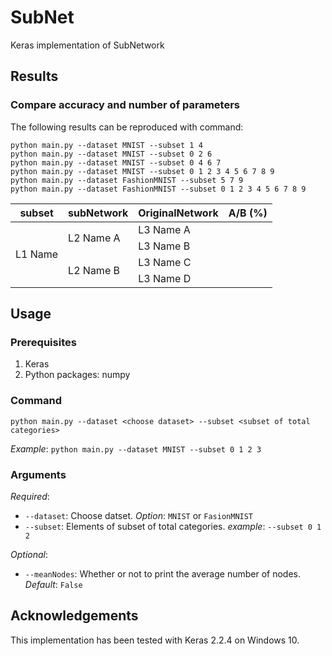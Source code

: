 # SubNet
Keras implementation of SubNetwork

## Results
### Compare accuracy and number of parameters
The following results can be reproduced with command:
    
    python main.py --dataset MNIST --subset 1 4
    python main.py --dataset MNIST --subset 0 2 6
    python main.py --dataset MNIST --subset 0 4 6 7
    python main.py --dataset MNIST --subset 0 1 2 3 4 5 6 7 8 9
    python main.py --dataset FashionMNIST --subset 5 7 9
    python main.py --dataset FashionMNIST --subset 0 1 2 3 4 5 6 7 8 9

<table> 
    <thead> 
     <tr> 
      <th rowspan=2>subset</th>
      <th>subNetwork</th>
      <th>OriginalNetwork</th>
      <th rowspan=2>A/B (%)</th>
     </tr> 
    </thead> 
    <tbody> 
     <tr> 
      <td rowspan=4>L1 Name</td> 
      <td rowspan=2>L2 Name A</td> 
      <td>L3 Name A</td> 
     </tr> 
     <tr> 
      <td>L3 Name B</td> 
     </tr> 
     <tr> 
      <td rowspan=2>L2 Name B</td> 
      <td>L3 Name C</td> 
     </tr> 
     <tr> 
      <td>L3 Name D</td> 
     </tr> 
    </tbody> 
</table> 

## Usage
### Prerequisites
1. Keras
2. Python packages: numpy
### Command
    python main.py --dataset <choose dataset> --subset <subset of total categories>
*Example*: `python main.py --dataset MNIST --subset 0 1 2 3`

### Arguments
*Required*:
* `--dataset`: Choose datset. *Option*: `MNIST` or `FasionMNIST`
* `--subset`: Elements of subset of total categories. *example*: `--subset 0 1 2`

*Optional*: 
* `--meanNodes`: Whether or not to print the average number of nodes. *Default*: `False`

## Acknowledgements
This implementation has been tested with Keras 2.2.4 on Windows 10.
